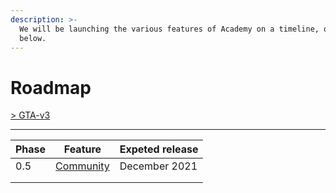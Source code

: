 ```yaml
---
description: >-
  We will be launching the various features of Academy on a timeline, outlined
  below.
---
```


# Roadmap

[> GTA-v3](../README.md)
* * *


| Phase | Feature                                          | Expeted release |
| ----- | ------------------------------------------------ | --------------- |
| 0.5   | [Community](concept.md#community-driven-academy) | December 2021   |
|       |                                                  |                 |
|       |                                                  |                 |
